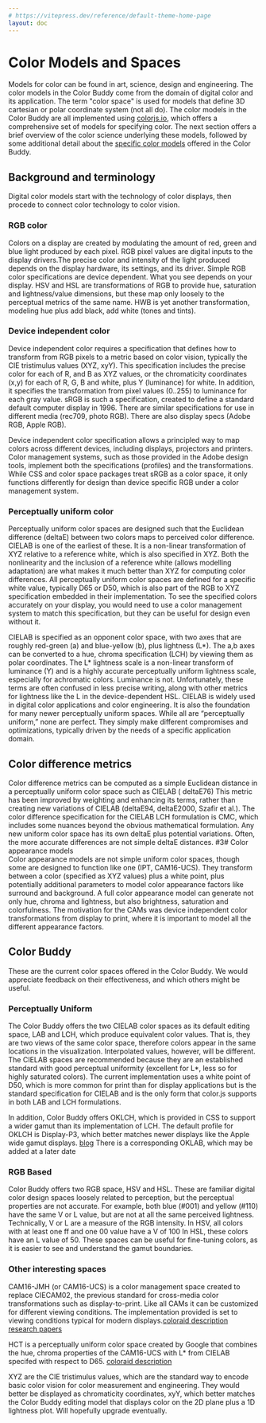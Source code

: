 ```yaml
---
# https://vitepress.dev/reference/default-theme-home-page
layout: doc
---
```


# Color Models and Spaces
Models for color can be found in art, science, design and engineering. The color models in the Color Buddy come from the domain of digital color and its application. The term "color space" is used for models that define 3D cartesian or polar coordinate system (not all do).  The color models in the Color Buddy are all implemented using [colorjs.io](https://colorjs.io/docs/spaces), which offers a comprehensive set of models for specifying color. The next section offers a brief overview of the color science underlying these models, followed by some additional detail about the  [specific color models](#color-buddy) offered in the Color Buddy.

## Background and terminology
Digital color models start with the technology of color displays, then procede to connect color technology to color vision. 
### RGB color
Colors on a display are created by modulating the amount of red, green and blue light produced by each pixel. RGB pixel values are digital inputs to the display drivers.The precise color and intensity of the light produced depends on the display hardware, its settings, and its driver. Simple RGB color specifications are device dependent. What you see depends on your display. HSV and HSL are transformations of RGB to provide hue, saturation and lightness/value dimensions, but these map only loosely to the perceptual metrics of the same name. HWB is yet another transformation, modeling hue plus add black, add white (tones and tints).
### Device independent color
Device independent color requires a specification that defines how to transform from RGB pixels to a metric based on color vision, typically the CIE tristimulus values (XYZ, xyY). This specification includes the precise color for each of R, and B as XYZ values, or the chromaticity coordinates (x,y) for each of R, G, B and white, plus Y (luminance) for white. In addition, it specifies the transformation from pixel values (0..255) to luminance for each gray value. sRGB is such a specification, created to define a standard default computer display in 1996. There are similar specifications for use in different media (rec709, photo RGB). There are also display specs (Adobe RGB, Apple RGB). 

Device independent color specification allows a principled way to map colors across different devices, including displays, projectors and printers. Color management systems, such as those provided in the Adobe design tools, implement both the specifications (profiles) and the transformations. While CSS and color space packages treat sRGB as a color space, it only functions differently for design than device specific RGB under a color management system. 
### Perceptually uniform color
Perceptually uniform color spaces are designed such that the Euclidean difference (deltaE) between two colors maps to perceived color difference. CIELAB is one of the earliest of these. It is a non-linear transformation of XYZ relative to a reference white, which is also specified in XYZ. Both the nonlinearity and the inclusion of a reference white (allows modelling adaptation) are what makes it much better than XYZ for computing color differences. All perceptually uniform color spaces are defined for a specific white value, typically D65 or D50, which is also part of the RGB to XYZ specification embedded in their implementation. To see the specified colors accurately on your display, you would need to use a color management system to match this specification, but they can be useful for design even without it.

CIELAB is specified as an opponent color space, with two axes that are roughly red-green (a) and blue-yellow (b), plus lightness (L*). The a,b axes can be converted to a hue, chroma specification (LCH) by viewing them as polar coordinates. The L* lightness scale is a non-linear transform of luminance (Y) and is a highly accurate perceptually uniform lightness scale, especially for achromatic colors. Luminance is not. Unfortunately, these terms are often confused in less precise writing, along with other metrics for lightness like the L in the device-dependent HSL.
CIELAB is widely used in digital color applications and color engineering. It is also the foundation for many newer perceptually uniform spaces. While all are “perceptually uniform,” none are perfect.  They simply make different compromises and optimizations, typically driven by the needs of a specific application domain. 
## Color difference metrics
Color difference metrics can be computed as a simple Euclidean distance in a perceptually uniform color space such as CIELAB ( deltaE76) This metric has been improved by weighting and enhancing its terms, rather than creating new variations of CIELAB (deltaE94, deltaE2000, Szafir et al.). The color difference specification for the CIELAB LCH formulation is CMC, which includes some nuances beyond the obvious mathematical formulation. Any new uniform color space has its own deltaE plus potential variations. Often, the more accurate differences are not simple deltaE distances.
#3# Color appearance models  
Color appearance models are not simple uniform color spaces, though some are designed to function like one (IPT, CAM16-UCS). They transform between a color (specified as XYZ values) plus a white point, plus potentially additional parameters to model color appearance factors like surround and background. A full color appearance model can generate not only hue, chroma and lightness, but also brightness, saturation and colorfulness. The motivation for the CAMs was device independent color transformations from display to print, where it is important to model all the different appearance factors. 
<a name="color-buddy"></a>
## Color Buddy
These are the current color spaces offered in the Color Buddy. We would appreciate feedback on their effectiveness, and which others might be useful.
### Perceptually Uniform
The Color Buddy offers the two CIELAB color spaces as its default editing space, LAB and LCH, which produce equivalent color values. That is, they are two views of the same color space, therefore colors appear in the same locations in the visualization. Interpolated values, however, will be different. The CIELAB spaces are recommended because they are an established standard with good perceptual uniformity (excellent for L*, less so for highly saturated colors). The current implementation uses a white point of D50, which is more common for print than for display applications but is the standard specification for CIELAB and is the only form that color.js supports in both LAB and LCH formulations. 

In addition, Color Buddy offers OKLCH, which is provided in CSS to support a wider gamut than its implementation of LCH. The default profile for OKLCH is Display-P3, which better matches newer displays like the Apple wide gamut displays. [blog](https://blog.logrocket.com/oklch-css-consistent-accessible-color-palettes/) There is a corresponding OKLAB, which may be added at a later date
### RGB Based
Color Buddy offers two RGB space, HSV and HSL. These are familiar digital color design spaces loosely related to perception, but the perceptual properties are not accurate. For example, both blue (#001) and yellow (#110) have the same V or L value, but are not at all the same perceived lightness. Technically, V or L are a measure of the RGB intensity. In HSV, all colors with at least one ff and one 00 value have a V of 100 In HSL, these colors have an L value of 50. These spaces can be useful for fine-tuning colors, as it is easier to see and understand the gamut boundaries. 
### Other interesting spaces
CAM16-JMH (or CAM16-UCS) is a color management space created to replace CIECAM02, the previous standard for cross-media color transformations such as display-to-print.  Like all CAMs it can be customized for different viewing conditions. The implementation provided is set to viewing conditions typical for modern displays.[coloraid description](https://facelessuser.github.io/coloraide/colors/cam16_ucs/) [research papers](https://www.researchgate.net/publication/318152296_Comprehensive_color_solutions_CAM16_CAT16_and_CAM16-UCS)  

HCT is a perceptually uniform color space created by Google that combines the hue, chroma properties of the CAM16-UCS with L* from CIELAB specifed with respect to D65. [coloraid description](https://facelessuser.github.io/coloraide/colors/hct/)

XYZ are the CIE tristimulus values, which are the standard way to encode basic color vision for color measurement and engineering. They would better be displayed as chromaticity coordinates, xyY, which better matches the Color Buddy editing model that displays color on the 2D plane plus a 1D lightness plot. Will hopefully upgrade eventually.

